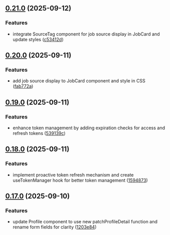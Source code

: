 ## [0.21.0](https://github.com/ghorbani-mohammad/React-Job-AI-Assistant/compare/v0.20.0...v0.21.0) (2025-09-12)


### Features

* integrate SourceTag component for job source display in JobCard and update styles ([c53412d](https://github.com/ghorbani-mohammad/React-Job-AI-Assistant/commit/c53412d72720853bcbfc381b7887d69329ef0824))

## [0.20.0](https://github.com/ghorbani-mohammad/React-Job-AI-Assistant/compare/v0.19.0...v0.20.0) (2025-09-11)


### Features

* add job source display to JobCard component and style in CSS ([fab772a](https://github.com/ghorbani-mohammad/React-Job-AI-Assistant/commit/fab772a42660e7f92f529681c446d665c42be050))

## [0.19.0](https://github.com/ghorbani-mohammad/React-Job-AI-Assistant/compare/v0.18.0...v0.19.0) (2025-09-11)


### Features

* enhance token management by adding expiration checks for access and refresh tokens ([539139c](https://github.com/ghorbani-mohammad/React-Job-AI-Assistant/commit/539139cdac674636ad9ca3bef33432931a7b0016))

## [0.18.0](https://github.com/ghorbani-mohammad/React-Job-AI-Assistant/compare/v0.17.0...v0.18.0) (2025-09-11)


### Features

* implement proactive token refresh mechanism and create useTokenManager hook for better token management ([1594873](https://github.com/ghorbani-mohammad/React-Job-AI-Assistant/commit/1594873b7f0b7a19bfc324e34fc6557004a2bafd))

## [0.17.0](https://github.com/ghorbani-mohammad/React-Job-AI-Assistant/compare/v0.16.0...v0.17.0) (2025-09-10)


### Features

* update Profile component to use new patchProfileDetail function and rename form fields for clarity ([1203e84](https://github.com/ghorbani-mohammad/React-Job-AI-Assistant/commit/1203e84fd685724a2b7ff85fe54e1b25c6feaac8))

